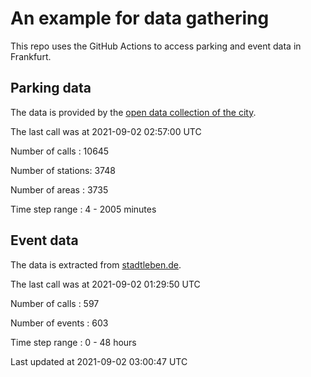 # An example for data gathering

This repo uses the GitHub Actions to access parking and event data in Frankfurt.

## Parking data
The data is provided by the [open data collection of the city](https://www.offenedaten.frankfurt.de/).

The last call was at 2021-09-02 02:57:00 UTC

Number of calls   : 10645

Number of stations:  3748

Number of areas   :  3735

Time step range   :     4 -  2005 minutes


## Event data
The data is extracted from [stadtleben.de](https://stadtleben.de/frankfurt/).

The last call was at 2021-09-02 01:29:50 UTC

Number of calls   : 597

Number of events  : 603

Time step range   :   0 -  48 hours


Last updated at 2021-09-02 03:00:47 UTC
